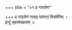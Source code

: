 +++
title = "०१ प्र गायत्रेण"

+++
प्र गा॑य॒त्रेण॑ गायत॒ पव॑मानं॒ विच॑र्षणिम् ।  
इन्दुं॑ स॒हस्र॑चक्षसम् ॥